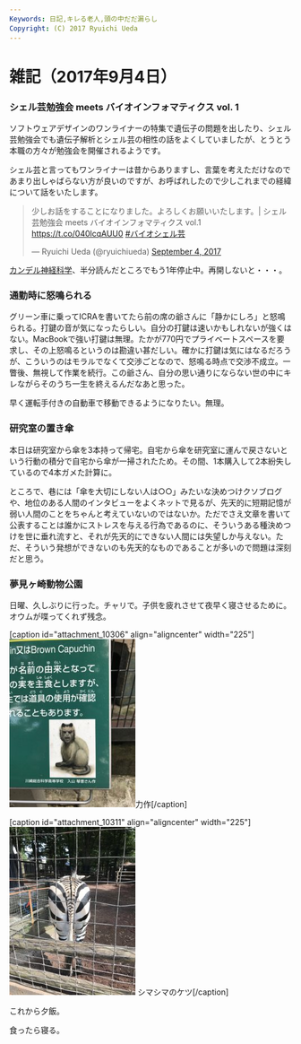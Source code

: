 ```yaml
---
Keywords: 日記,キレる老人,頭の中だだ漏らし
Copyright: (C) 2017 Ryuichi Ueda
---
```


# 雑記（2017年9月4日）
<h3>シェル芸勉強会 meets バイオインフォマティクス vol. 1</h3>

ソフトウェアデザインのワンライナーの特集で遺伝子の問題を出したり、シェル芸勉強会でも遺伝子解析とシェル芸の相性の話をよくしていましたが、とうとう本職の方々が勉強会を開催されるようです。

シェル芸と言ってもワンライナーは昔からありますし、言葉を考えただけなのであまり出しゃばらない方が良いのですが、お呼ばれしたので少しこれまでの経緯について話をいたします。

<blockquote class="twitter-tweet" data-partner="tweetdeck"><p lang="ja" dir="ltr">少しお話をすることになりました。よろしくお願いいたします。| シェル芸勉強会 meets バイオインフォマティクス vol.1 <a href="https://t.co/040lcqAUU0">https://t.co/040lcqAUU0</a> <a href="https://twitter.com/hashtag/%E3%83%90%E3%82%A4%E3%82%AA%E3%82%B7%E3%82%A7%E3%83%AB%E8%8A%B8?src=hash">#バイオシェル芸</a></p>&mdash; Ryuichi Ueda (@ryuichiueda) <a href="https://twitter.com/ryuichiueda/status/904650427924226048">September 4, 2017</a></blockquote>
<script async src="//platform.twitter.com/widgets.js" charset="utf-8"></script>

<a href="http://amzn.to/2eCPCzJ">カンデル神経科学</a>、半分読んだところでもう1年停止中。再開しないと・・・。


<h3>通勤時に怒鳴られる</h3>

グリーン車に乗ってICRAを書いてたら前の席の爺さんに「静かにしろ」と怒鳴られる。打鍵の音が気になったらしい。自分の打鍵は速いかもしれないが強くはない。MacBookで強い打鍵は無理。たかが770円でプライベートスペースを要求し、その上怒鳴るというのは勘違い甚だしい。確かに打鍵は気にはなるだろうが、こういうのはモラルでなくて交渉ごとなので、怒鳴る時点で交渉不成立。一瞥後、無視して作業を続行。この爺さん、自分の思い通りにならない世の中にキレながらそのうち一生を終えるんだなあと思った。

早く運転手付きの自動車で移動できるようになりたい。無理。

<h3>研究室の置き傘</h3>

本日は研究室から傘を3本持って帰宅。自宅から傘を研究室に運んで戻さないという行動の積分で自宅から傘が一掃されたため。その間、1本購入して2本紛失しているので4本ガメた計算に。

ところで、巷には「傘を大切にしない人は○○」みたいな決めつけクソブログや、地位のある人間のインタビューをよくネットで見るが、先天的に短期記憶が弱い人間のことをちゃんと考えていないのではないか。ただでさえ文章を書いて公表することは誰かにストレスを与える行為であるのに、そういうある種決めつけを世に垂れ流すと、それが先天的にできない人間には失望しか与えない。ただ、そういう発想ができないのも先天的なものであることが多いので問題は深刻だと思う。


<h3>夢見ヶ崎動物公園</h3>

日曜、久しぶりに行った。チャリで。子供を疲れさせて夜早く寝させるために。オウムが喋ってくれず残念。

[caption id="attachment_10306" align="aligncenter" width="225"]<a href="IMG_8542-e1504521243995.jpg"><img src="IMG_8542-e1504521243995-225x300.jpg" alt="" width="225" height="300" class="size-medium wp-image-10306" /></a>力作[/caption]


[caption id="attachment_10311" align="aligncenter" width="225"]<a href="IMG_8516-e1504521516185.jpg"><img src="IMG_8516-e1504521516185-225x300.jpg" alt="ケツ" width="225" height="300" class="size-medium wp-image-10311" /></a> シマシマのケツ[/caption]


これから夕飯。


食ったら寝る。
